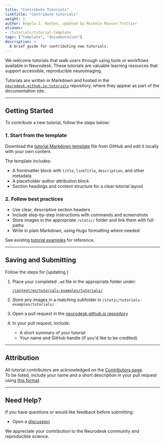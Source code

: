 ```yaml
---
title: "Contribute Tutorials"
linkTitle: "Contribute tutorials"
weight: 1
author: Angela I. Renton, updated by Michèle Masson-Trottier
aliases:
- /tutorials/tutorial-template
tags: ["template", "documentation"]
description: >
  A brief guide for contributing new tutorials.
---
```


We welcome tutorials that walk users through using tools or workflows available in Neurodesk. These tutorials are valuable learning resources that support accessible, reproducible neuroimaging.

Tutorials are written in Markdown and hosted in the [`neurodesk.github.io:tutorials`](https://github.com/Neurodesk/neurodesk.github.io/tree/main/content/en/tutorials-examples/tutorials) repository, where they appear as part of the documentation site.

---

## Getting Started

To contribute a new tutorial, follow the steps below:

### 1. Start from the template

Download the [tutorial Markdown template](https://github.com/Neurodesk/neurodesk.github.io/blob/main/.github/content-templates/tutorial-template.md) file from GitHub and edit it locally with your own content. 


The template includes:

- A frontmatter block with `title`, `linkTitle`, `description`, and other metadata
- A placeholder author attribution block
- Section headings and content structure for a clear tutorial layout

### 2. Follow best practices

- Use clear, descriptive section headers
- Include step-by-step instructions with commands and screenshots
- Store images in the appropriate `/static/` folder and link them with full paths
- Write in plain Markdown, using Hugo formatting where needed

See existing [tutorial examples](/tutorials-examples/tutorials/) for reference.

---
## Saving and Submitting

Follow the steps for [updating ]

1. Place your completed `.md` file in the appropriate folder under:

   [`/content/en/tutorials-examples/tutorials/`](https://github.com/NeuroDesk/neurodesk.github.io/tree/main/content/en/tutorials-examples/tutorials)

2. Store any images in a matching subfolder in `/static/tutorials-examples/tutorials/`

3. Open a pull request in the [neurodesk.github.io repository](https://github.com/NeuroDesk/neurodesk.github.io)

4. In your pull request, include:
   - A short summary of your tutorial
   - Your name and GitHub handle (if you'd like to be credited)

---

## Attribution

All tutorial contributors are acknowledged on the [Contributors page](/developers/contributors/).  
To be listed, include your name and a short description in your pull request using [this format](https://github.com/NeuroDesk/neurodesk.github.io/blob/main/.github/content-templates/contributor-format.md).

---

## Need Help?

If you have questions or would like feedback before submitting:

- Open a [discussion](https://github.com/NeuroDesk/neurodesk.github.io/discussions)

We appreciate your contribution to the Neurodesk community and reproducible science.